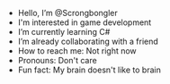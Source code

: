 - Hello, I’m @Scrongbongler
- I'm interested in game development
- I’m currently learning C#
- I’m already collaborating with a friend
- How to reach me: Not right now
- Pronouns: Don't care
- Fun fact: My brain doesn't like to brain

<!---
Scrongbongler/Scrongbongler is a ✨ special ✨ repository because its `README.md` (this file) appears on your GitHub profile.
You can click the Preview link to take a look at your changes.
--->
